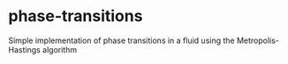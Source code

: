 # phase-transitions
Simple implementation of phase transitions in a fluid using the Metropolis-Hastings algorithm
